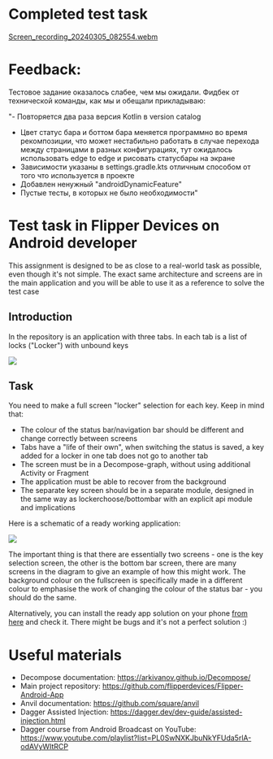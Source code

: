 # Completed test task 
[Screen_recording_20240305_082554.webm](https://github.com/besmax/FlipperTestTaskBm9/assets/88286767/604e6b3b-bf78-4324-9492-e6e4008f44c6)

# Feedback:
Тестовое задание оказалось слабее, чем мы ожидали.
Фидбек от технической команды, как мы и обещали прикладываю:

"- Повторяется два раза версия Kotlin в version catalog
- Цвет статус бара и боттом бара меняется программно во время рекомпозиции, что может нестабильно работать в случае перехода между страницами в разных конфигурациях, тут ожидалось использовать edge to edge и рисовать статусбары на экране
- Зависимости указаны в settings.gradle.kts отличным способом от того что используется в проекте
- Добавлен ненужный "androidDynamicFeature"
- Пустые тесты, в которых не было необходимости"

# Test task in Flipper Devices on Android developer

This assignment is designed to be as close to a real-world task as possible, even though it's not simple. The exact same architecture and screens are in the main application and you will be able to use it as a reference to solve the test case

## Introduction

In the repository is an application with three tabs. In each tab is a list of locks ("Locker") with unbound keys

![](docs/task.jpeg)

## Task

You need to make a full screen "locker" selection for each key. Keep in mind that:
- The colour of the status bar/navigation bar should be different and change correctly between screens
- Tabs have a "life of their own", when switching the status is saved, a key added for a locker in one tab does not go to another tab
- The screen must be in a Decompose-graph, without using additional Activity or Fragment
- The application must be able to recover from the background
- The separate key screen should be in a separate module, designed in the same way as lockerchoose/bottombar with an explicit api module and implications

Here is a schematic of a ready working application:

![](docs/solution.png)

The important thing is that there are essentially two screens - one is the key selection screen, the other is the bottom bar screen, there are many screens in the diagram to give an example of how this might work.  The background colour on the fullscreen is specifically made in a different colour to emphasise the work of changing the colour of the status bar - you should do the same.

Alternatively, you can install the ready app solution on your phone [from here](docs/app-internal.apk) and check it. There might be bugs and it's not a perfect solution :)

# Useful materials

- Decompose documentation: https://arkivanov.github.io/Decompose/
- Main project repository: https://github.com/flipperdevices/Flipper-Android-App
- Anvil documentation: https://github.com/square/anvil
- Dagger Assisted Injection: https://dagger.dev/dev-guide/assisted-injection.html
- Dagger course from Android Broadcast on YouTube: https://www.youtube.com/playlist?list=PL0SwNXKJbuNkYFUda5rlA-odAVyWItRCP
